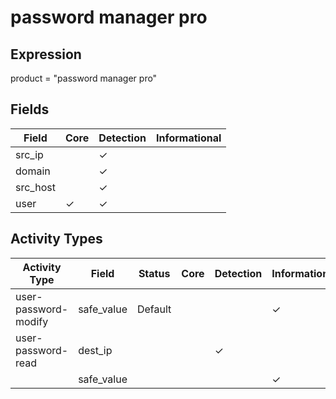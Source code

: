 password manager pro
====================

Expression
----------

product = "password manager pro"

Fields
------

| Field    | Core     | Detection | Informational |
| -------- | -------- | --------- | ------------- |
| src_ip   |          | &#10003;  |               |
| domain   |          | &#10003;  |               |
| src_host |          | &#10003;  |               |
| user     | &#10003; | &#10003;  |               |

Activity Types
--------------

| Activity Type        | Field      | Status  | Core | Detection | Informational |
| -------------------- | ---------- | ------- | ---- | --------- | ------------- |
| user-password-modify | safe_value | Default |      |           | &#10003;      |
| user-password-read   | dest_ip    |         |      | &#10003;  |               |
|                      | safe_value |         |      |           | &#10003;      |

